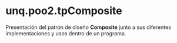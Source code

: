 # unq.poo2.tpComposite
Presentación del patrón de diseño **Composite** junto a sus diferentes implementaciones y usos dentro de un programa.
